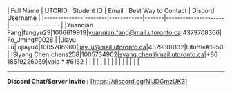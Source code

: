 | Full Name    | UTORID | Student ID | Email | Best Way to Contact | Discord Username
|
|--------------|--------|------------|-------|---------------------|------------------
|
|Yuanqian Fang|fangyu29|1006619919|yuanqian.fang@mail.utoronto.ca|4379708366|Fo_Jming#0028
|
|Jiayu Lu|lujiayu4|1005706960|jiay.lu@mail.utoronto.ca|4379888132|Liturtle#1950
|
|Siyang Chen|chens258|1005734902|syang.chen@mail.utoronto.ca|+86 18519226069|void *
#6162
|
|           |        |            |       |                     |
|
|           |        |            |       |                     |
|

---
**Discord Chat/Server Invite :** [https://discord.gg/NjJDGmzUK3]
